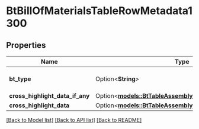 # BtBillOfMaterialsTableRowMetadata1300

## Properties

Name | Type | Description | Notes
------------ | ------------- | ------------- | -------------
**bt_type** | Option<**String**> | Type of JSON object. | [optional]
**cross_highlight_data_if_any** | Option<[**models::BtTableAssemblyCrossHighlightData2675**](BTTableAssemblyCrossHighlightData-2675.md)> |  | [optional]
**cross_highlight_data** | Option<[**models::BtTableAssemblyCrossHighlightData2675**](BTTableAssemblyCrossHighlightData-2675.md)> |  | [optional]

[[Back to Model list]](../README.md#documentation-for-models) [[Back to API list]](../README.md#documentation-for-api-endpoints) [[Back to README]](../README.md)


